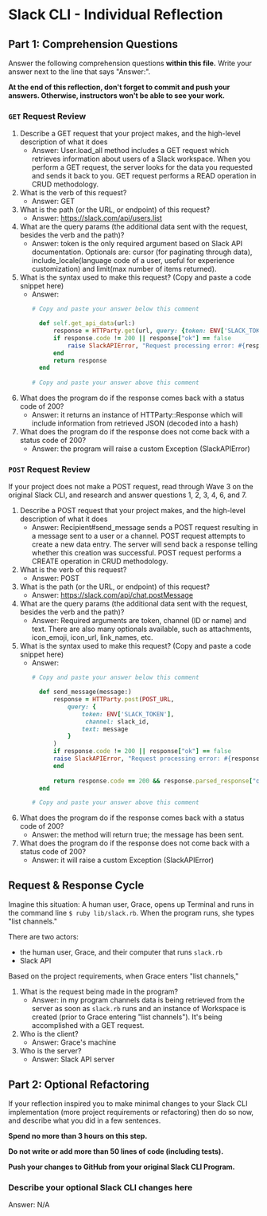 # Slack CLI - Individual Reflection

## Part 1: Comprehension Questions

Answer the following comprehension questions **within this file.** Write your answer next to the line that says "Answer:".

**At the end of this reflection, don't forget to commit and push your answers. Otherwise, instructors won't be able to see your work.**

### `GET` Request Review

1. Describe a GET request that your project makes, and the high-level description of what it does
    - Answer: User.load_all method includes a GET request which retrieves information about users of a Slack workspace. When you perform a GET request, the server looks for the data you requested and sends it back to you. GET request performs a READ operation in CRUD methodology.
1. What is the verb of this request?
    - Answer: GET
1. What is the path (or the URL, or endpoint) of this request?
    - Answer: https://slack.com/api/users.list
1. What are the query params (the additional data sent with the request, besides the verb and the path)?
    - Answer: token is the only required argument based on Slack API documentation. Optionals are: cursor (for paginating through data), include_locale(language code of a user, useful for experience customization) and limit(max number of items returned).
1. What is the syntax used to make this request? (Copy and paste a code snippet here)
    - Answer:
      ```ruby
      # Copy and paste your answer below this comment

        def self.get_api_data(url:)
            response = HTTParty.get(url, query: {token: ENV['SLACK_TOKEN']})
            if response.code != 200 || response["ok"] == false
                raise SlackAPIError, "Request processing error: #{response["error"]}"
            end
            return response
        end
        
      # Copy and paste your answer above this comment
      ```
1. What does the program do if the response comes back with a status code of 200?
    - Answer: it returns an instance of HTTParty::Response which will include information from retrieved JSON (decoded into a hash)
1. What does the program do if the response does not come back with a status code of 200?
    - Answer: the program will raise a custom Exception (SlackAPIError)

### `POST` Request Review

If your project does not make a POST request, read through Wave 3 on the original Slack CLI, and research and answer questions 1, 2, 3, 4, 6, and 7.

1. Describe a POST request that your project makes, and the high-level description of what it does
    - Answer: Recipient#send_message sends a POST request resulting in a message sent to a user or a channel. POST request attempts to create a new data entry. The server will send back a response telling whether this creation was successful. POST request performs a CREATE operation in CRUD methodology.
1. What is the verb of this request?
    - Answer: POST
1. What is the path (or the URL, or endpoint) of this request?
    - Answer: https://slack.com/api/chat.postMessage
1. What are the query params (the additional data sent with the request, besides the verb and the path)?
    - Answer: Required arguments are token, channel (ID or name) and text. There are also many optionals available, such as attachments, icon_emoji, icon_url, link_names, etc.
1. What is the syntax used to make this request? (Copy and paste a code snippet here)
    - Answer:
      ```ruby
      # Copy and paste your answer below this comment

        def send_message(message:)
            response = HTTParty.post(POST_URL,
                query: {
                    token: ENV['SLACK_TOKEN'],
                     channel: slack_id,
                    text: message
                }
            )
            if response.code != 200 || response["ok"] == false
            raise SlackAPIError, "Request processing error: #{response["error"]}"
            end
            
            return response.code == 200 && response.parsed_response["ok"]
        end

      # Copy and paste your answer above this comment
      ```
1. What does the program do if the response comes back with a status code of 200?
    - Answer: the method will return true; the message has been sent.
1. What does the program do if the response does not come back with a status code of 200?
    - Answer: it will raise a custom Exception (SlackAPIError)

## Request & Response Cycle

Imagine this situation: A human user, Grace, opens up Terminal and runs in the command line `$ ruby lib/slack.rb`. When the program runs, she types "list channels."

There are two actors:
  - the human user, Grace, and their computer that runs `slack.rb`
  - Slack API

Based on the project requirements, when Grace enters "list channels,"
1. What is the request being made in the program?
    - Answer: in my program channels data is being retrieved from the server as soon as `slack.rb` runs and an instance of Workspace is created (prior to Grace entering "list channels"). It's being accomplished with a GET request.
1. Who is the client?
    - Answer: Grace's machine
1. Who is the server?
    - Answer: Slack API server

## Part 2: Optional Refactoring

If your reflection inspired you to make minimal changes to your Slack CLI implementation (more project requirements or refactoring) then do so now, and describe what you did in a few sentences.

**Spend no more than 3 hours on this step.**

**Do not write or add more than 50 lines of code (including tests).**

**Push your changes to GitHub from your original Slack CLI Program.**

### Describe your optional Slack CLI changes here

Answer: N/A
